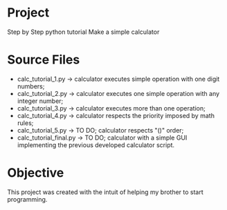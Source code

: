 # Project
Step by Step python tutorial
Make a simple calculator

# Source Files
- calc_tutorial_1.py -> calculator executes simple operation with one digit numbers;
- calc_tutorial_2.py -> calculator executes one simple operation with any integer number;
- calc_tutorial_3.py -> calculator executes more than one operation;
- calc_tutorial_4.py -> calculator respects the priority imposed by math rules;
- calc_tutorial_5.py -> TO DO; calculator respects "()" order;
- calc_tutorial_final.py -> TO DO; calculator with a simple GUI implementing the previous developed calculator script.

# Objective
This project was created with the intuit of helping my brother to start programming.

